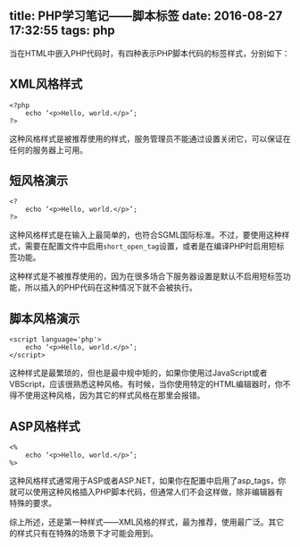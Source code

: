 title: PHP学习笔记——脚本标签
date: 2016-08-27 17:32:55
tags: php
---
当在HTML中嵌入PHP代码时，有四种表示PHP脚本代码的标签样式，分别如下：

## XML风格样式

```
<?php 
    echo ‘<p>Hello, world.</p>’; 
?>
```

这种风格样式是被推荐使用的样式，服务管理员不能通过设置关闭它，可以保证在任何的服务器上可用。

## 短风格演示

```
<?
    echo ‘<p>Hello, world.</p>’; 
?>
```

这种风格样式是在输入上最简单的，也符合SGML国际标准。不过，要使用这种样式，需要在配置文件中启用`short_open_tag`设置，或者是在编译PHP时启用短标签功能。

这种样式是不被推荐使用的，因为在很多场合下服务器设置是默认不启用短标签功能，所以插入的PHP代码在这种情况下就不会被执行。

## 脚本风格演示

```
<script language='php'>
    echo ‘<p>Hello, world.</p>’; 
</script>
```

这种样式是最繁琐的，但也是最中规中矩的，如果你使用过JavaScript或者VBScript，应该很熟悉这种风格。有时候，当你使用特定的HTML编辑器时，你不得不使用这种风格，因为其它的样式风格在那里会报错。

## ASP风格样式

```
<%
    echo ‘<p>Hello, world.</p>’; 
%>
```

这种风格样式通常用于ASP或者ASP.NET，如果你在配置中启用了asp_tags，你就可以使用这种风格插入PHP脚本代码，但通常人们不会这样做，除非编辑器有特殊的要求。

综上所述，还是第一种样式——XML风格的样式，最为推荐，使用最广泛。其它的样式只有在特殊的场景下才可能会用到。